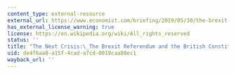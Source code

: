 ```yaml
---
content_type: external-resource
external_url: https://www.economist.com/briefing/2019/05/30/the-brexit-referendum-and-the-british-constitution
has_external_license_warning: true
license: https://en.wikipedia.org/wiki/All_rights_reserved
status: ''
title: "The Next Crisis:\_The Brexit Referendum and the British Constitution"
uid: de4f6aa0-a15f-4cad-a7cd-0019caa80ec1
wayback_url: ''
---
```

